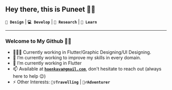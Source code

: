 ## Hey there, this is Puneet 👋🏻

**`🎨 Design`** | **`💻 Develop`** | **`🔭 Research`** | **`🧠 Learn`**

---

### Welcome to My Github 🙌🏻

- 👨🏻‍💻 Currently working in Flutter/Graphic Designing/UI Designing.
- 🔭 I’m currently working to improve my skills in every domain.
- 🌱 I’m currently working in Flutter
- 📫 Available at **[`hoenkava@gmail.com`](mailto:hoenkava@gmail.com)**, don't hesitate to reach out (always here to help 😉)
- ⚡ Other Interests: **`🚵‍♀️Travelling`** | **`🚴‍♂️Adventurer`**


